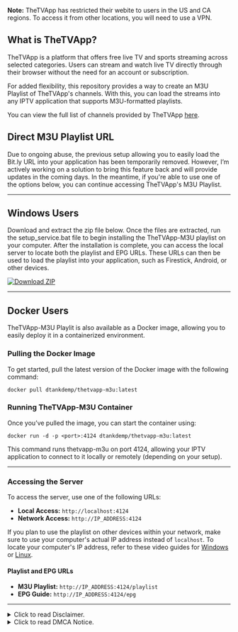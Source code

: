 **Note:** TheTVApp has restricted their webite to users in the US and CA regions. To access it from other locations, you will need to use a VPN.

## What is TheTVApp?

TheTVApp is a platform that offers free live TV and sports streaming across selected categories. Users can stream and watch live TV directly through their browser without the need for an account or subscription.

For added flexibility, this repository provides a way to create an M3U Playlist of TheTVApp's channels. With this, you can load the streams into any IPTV application that supports M3U-formatted playlists.

You can view the full list of channels provided by TheTVApp [here](http://href.li/https://thetvapp.to/).

## Direct M3U Playlist URL

Due to ongoing abuse, the previous setup allowing you to easily load the Bit.ly URL into your application has been temporarily removed. However, I’m actively working on a solution to bring this feature back and will provide updates in the coming days. In the meantime, if you're able to use one of the options below, you can continue accessing TheTVApp's M3U Playlist.

---

## Windows Users

Download and extract the zip file below. Once the files are extracted, run the setup_service.bat file to begin installing the TheTVApp-M3U playlist on your computer. After the installation is complete, you can access the local server to locate both the playlist and EPG URLs. These URLs can then be used to load the playlist into your application, such as Firestick, Android, or other devices.

[![Download ZIP](https://img.shields.io/badge/Download-ZIP-brightgreen)](https://github.com/dtankdempse/thetvapp-m3u/raw/refs/heads/main/win/thetvapp-m3u.zip)

---

## Docker Users

TheTVApp-M3U Playlit is also available as a Docker image, allowing you to easily deploy it in a containerized environment.

### Pulling the Docker Image

To get started, pull the latest version of the Docker image with the following command:

`docker pull dtankdemp/thetvapp-m3u:latest`

### Running TheTVApp-M3U Container

Once you’ve pulled the image, you can start the container using:

`docker run -d -p <port>:4124 dtankdemp/thetvapp-m3u:latest`

This command runs thetvapp-m3u on port 4124, allowing your IPTV application to connect to it locally or remotely (depending on your setup).

---

### Accessing the Server

To access the server, use one of the following URLs:

- **Local Access:** `http://localhost:4124`
- **Network Access:** `http://IP_ADDRESS:4124`

If you plan to use the playlist on other devices within your network, make sure to use your computer's actual IP address instead of `localhost`. To locate your computer's IP address, refer to these video guides for [Windows](https://www.youtube.com/watch?v=_FHuWzC8BKE) or [Linux](https://www.youtube.com/watch?v=gaIYP4TZfHI).

#### Playlist and EPG URLs

- **M3U Playlist:** `http://IP_ADDRESS:4124/playlist`
- **EPG Guide:** `http://IP_ADDRESS:4124/epg`

---
<details>
<summary>Click to read Disclaimer.</summary>
  
### Disclaimer:

This repository has no control over the streams, links, or the legality of the content provided by thetvapp.to. It is the end user's responsibility to ensure the legal use of these streams, and we strongly recommend verifying that the content complies with the laws and regulations of your country before use.
</details>

<details>
<summary>Click to read DMCA Notice.</summary>

### DMCA Notice:

This repository does not host or store any video files. It simply organizes publicly accessible web links, which can be accessed through a web browser, into an M3U-formatted playlist. To the best of our knowledge, the content was intentionally made publicly available by the copyright holders or with their permission and consent granted to these websites to stream and share the content they provide. However, if you are a copyright holder and believe that any link infringes on your rights, you can request it's removal by opening an [issue](https://github.com/dtankdempse/thetvapp-m3u/issues) or submitting a [pull request](https://github.com/dtankdempse/thetvapp-m3u/pulls).

Please be aware that requesting the removal of a link here will not affect the content hosted on the external websites, as this repository has no control over the files or the content being provided.

</details>
